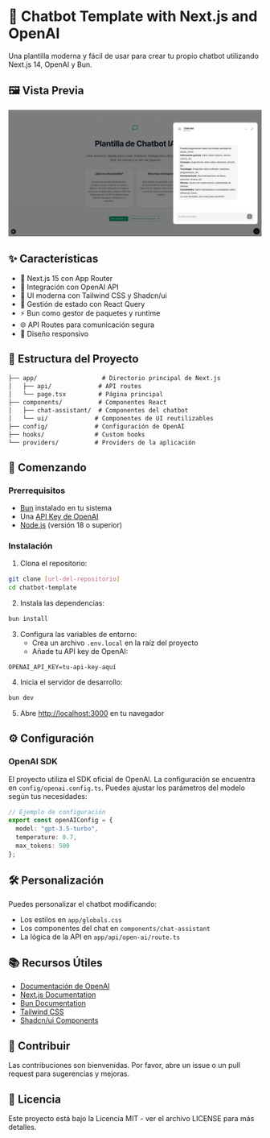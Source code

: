 # 🤖 Chatbot Template with Next.js and OpenAI

Una plantilla moderna y fácil de usar para crear tu propio chatbot utilizando Next.js 14, OpenAI y Bun.

## 🖼️ Vista Previa

![Vista previa del chatbot](/public/picture.png)

## ✨ Características

- 🚀 Next.js 15 con App Router
- 💬 Integración con OpenAI API
- 🎨 UI moderna con Tailwind CSS y Shadcn/ui
- 🔄 Gestión de estado con React Query
- ⚡ Bun como gestor de paquetes y runtime
- 🌐 API Routes para comunicación segura
- 📱 Diseño responsivo

## 📁 Estructura del Proyecto

```
├── app/                  # Directorio principal de Next.js
│   ├── api/             # API routes
│   └── page.tsx         # Página principal
├── components/          # Componentes React
│   ├── chat-assistant/  # Componentes del chatbot
│   └── ui/             # Componentes de UI reutilizables
├── config/             # Configuración de OpenAI
├── hooks/              # Custom hooks
└── providers/          # Providers de la aplicación
```

## 🚀 Comenzando

### Prerrequisitos

- [Bun](https://bun.sh/) instalado en tu sistema
- Una [API Key de OpenAI](https://platform.openai.com/api-keys)
- [Node.js](https://nodejs.org/) (versión 18 o superior)

### Instalación

1. Clona el repositorio:
```bash
git clone [url-del-repositorio]
cd chatbot-template
```

2. Instala las dependencias:
```bash
bun install
```

3. Configura las variables de entorno:
   - Crea un archivo `.env.local` en la raíz del proyecto
   - Añade tu API key de OpenAI:
```env
OPENAI_API_KEY=tu-api-key-aquí
```

4. Inicia el servidor de desarrollo:
```bash
bun dev
```

5. Abre [http://localhost:3000](http://localhost:3000) en tu navegador

## ⚙️ Configuración

### OpenAI SDK
El proyecto utiliza el SDK oficial de OpenAI. La configuración se encuentra en `config/openai.config.ts`. Puedes ajustar los parámetros del modelo según tus necesidades:

```typescript
// Ejemplo de configuración
export const openAIConfig = {
  model: "gpt-3.5-turbo",
  temperature: 0.7,
  max_tokens: 500
};
```

## 🛠️ Personalización

Puedes personalizar el chatbot modificando:
- Los estilos en `app/globals.css`
- Los componentes del chat en `components/chat-assistant`
- La lógica de la API en `app/api/open-ai/route.ts`

## 📚 Recursos Útiles

- [Documentación de OpenAI](https://platform.openai.com/docs)
- [Next.js Documentation](https://nextjs.org/docs)
- [Bun Documentation](https://bun.sh/docs)
- [Tailwind CSS](https://tailwindcss.com/docs)
- [Shadcn/ui Components](https://ui.shadcn.com)

## 🤝 Contribuir

Las contribuciones son bienvenidas. Por favor, abre un issue o un pull request para sugerencias y mejoras.

## 📄 Licencia

Este proyecto está bajo la Licencia MIT - ver el archivo LICENSE para más detalles.
